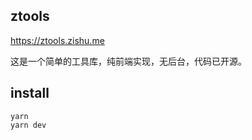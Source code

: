 ## ztools

https://ztools.zishu.me

这是一个简单的工具库，纯前端实现，无后台，代码已开源。

## install

```shell
yarn
yarn dev
```
